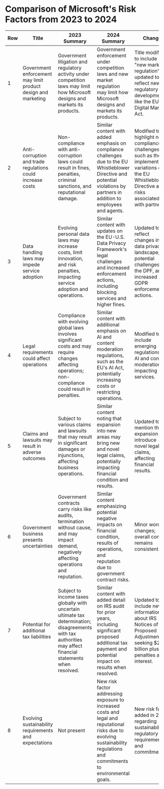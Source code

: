 # Comparison of Microsoft's Risk Factors from 2023 to 2024

| Row | Title                                                            | 2023 Summary                                                                                                                                                       | 2024 Summary                                                                                                                                                                | Change                                                                                                                                                       |
|-----|------------------------------------------------------------------|--------------------------------------------------------------------------------------------------------------------------------------------------------------------|-----------------------------------------------------------------------------------------------------------------------------------------------------------------------------|--------------------------------------------------------------------------------------------------------------------------------------------------------------|
| 1   | Government enforcement may limit product design and marketing    | Government litigation and regulatory activity under competition laws may limit how Microsoft designs and markets its products.                                      | Government enforcement under competition laws and new market regulation may limit how Microsoft designs and markets its products.                                            | Title modified to include "new market regulation"; updated to reflect new regulatory developments like the EU Digital Markets Act.                           |
| 2   | Anti-corruption and trade regulations could increase costs       | Non-compliance with anti-corruption laws could result in fines, penalties, criminal sanctions, and reputational damage.                                             | Similar content with added emphasis on compliance challenges due to the EU Whistleblower Directive and potential violations by partners in addition to employees and agents. | Modified to highlight new compliance challenges, such as the implementation variations of the EU Whistleblower Directive and risks associated with partners. |
| 3   | Data handling laws may impede service adoption                   | Evolving personal data laws may increase costs, limit innovation, and risk penalties, impacting service adoption and operations.                                    | Similar content with updates on the EU-U.S. Data Privacy Framework's legal challenges and increased enforcement actions, including blocking services and higher fines.        | Updated to reflect changes in data privacy landscape, potential challenges to the DPF, and increased GDPR enforcement actions.                               |
| 4   | Legal requirements could affect operations                       | Compliance with evolving global laws involves significant costs and may require changes affecting operations; non-compliance could result in penalties.             | Similar content with additional emphasis on AI and content moderation regulations, such as the EU's AI Act, potentially increasing costs or restricting operations.           | Modified to include emerging regulations in AI and content moderation impacting services.                                                                    |
| 5   | Claims and lawsuits may result in adverse outcomes               | Subject to various claims and lawsuits that may result in significant damages or injunctions, affecting business operations.                                        | Similar content noting that expansion into new areas may bring new and novel legal claims, potentially impacting financial condition and results.                             | Updated to mention that expansion may introduce novel legal claims, affecting financial results.                                                             |
| 6   | Government business presents uncertainties                       | Government contracts carry risks like audits, termination without cause, and may impact demand, negatively affecting operations and reputation.                     | Similar content emphasizing potential negative impacts on financial condition, results of operations, and reputation due to government contract risks.                        | Minor wording changes; overall content remains consistent.                                                                                                   |
| 7   | Potential for additional tax liabilities                         | Subject to income taxes globally with uncertain ultimate tax determination; disagreements with tax authorities may affect financial statements when resolved.       | Similar content with added detail on IRS audit for prior years, including significant proposed additional tax payment and potential impact on results when resolved.          | Updated to include new information about IRS Notices of Proposed Adjustment seeking $28.9 billion plus penalties and interest.                               |
| 8   | Evolving sustainability requirements and expectations            | Not present                                                                                                                                                        | New risk factor addressing exposure to increased costs and legal and reputational risks due to evolving sustainability regulations and commitments to environmental goals.     | New risk factor added in 2024 regarding sustainability regulatory requirements and commitments.                                                             |